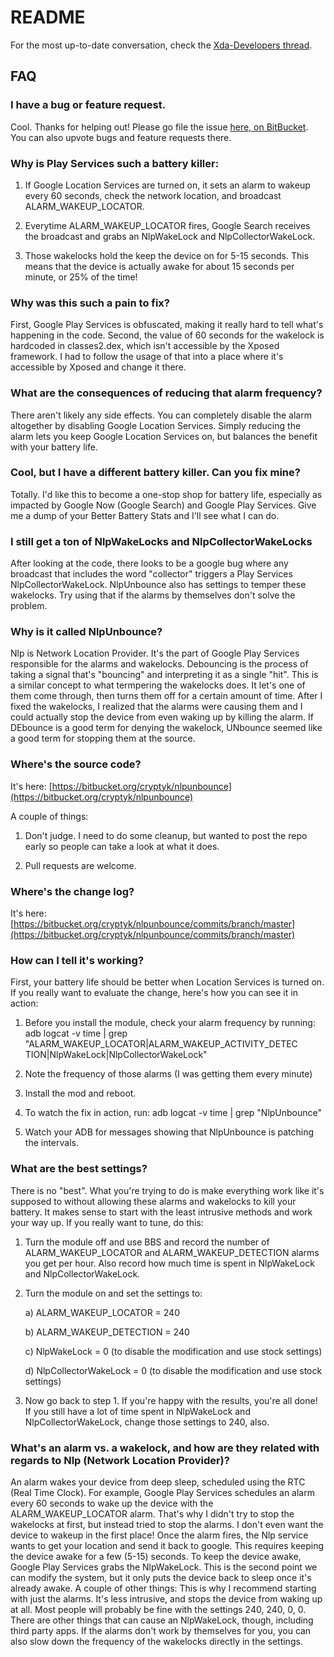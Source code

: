 # README

For the most up-to-date conversation, check the [Xda-Developers thread](http://forum.xda-developers.com/xposed/modules/mod-nlpunbounce-reduce-nlp-wakelocks-t2853874).


## FAQ
### I have a bug or feature request.
Cool. Thanks for helping out! Please go file the issue [here, on BitBucket](https://bitbucket.org/cryptyk/nlpunbounce/issues?status=new&status=open). You can also upvote bugs and feature requests there.

### Why is Play Services such a battery killer:
1) If Google Location Services are turned on, it sets an alarm to wakeup every 60 seconds, check the network location, and broadcast ALARM_WAKEUP_LOCATOR.

2) Everytime ALARM_WAKEUP_LOCATOR fires, Google Search receives the broadcast and grabs an NlpWakeLock and NlpCollectorWakeLock.

3) Those wakelocks hold the keep the device on for 5-15 seconds. This means that the device is actually awake for about 15 seconds per minute, or 25% of the time!


### Why was this such a pain to fix?
First, Google Play Services is obfuscated, making it really hard to tell what's happening in the code. 
Second, the value of 60 seconds for the wakelock is hardcoded in classes2.dex, which isn't accessible by the Xposed framework. I had to follow the usage of that into a place where it's accessible by Xposed and change it there.

### What are the consequences of reducing that alarm frequency?
There aren't likely any side effects. You can completely disable the alarm altogether by disabling Google Location Services. Simply reducing the alarm lets you keep Google Location Services on, but balances the benefit with your battery life.

### Cool, but I have a different battery killer. Can you fix mine?
Totally. I'd like this to become a one-stop shop for battery life, especially as impacted by Google Now (Google Search) and Google Play Services. Give me a dump of your Better Battery Stats and I'll see what I can do.

### I still get a ton of NlpWakeLocks and NlpCollectorWakeLocks
After looking at the code, there looks to be a google bug where any broadcast that includes the word "collector" triggers a Play Services NlpCollectorWakeLock. NlpUnbounce also has settings to temper these wakelocks. Try using that if the alarms by themselves don't solve the problem.

### Why is it called NlpUnbounce?
Nlp is Network Location Provider. It's the part of Google Play Services responsible for the alarms and wakelocks.
Debouncing is the process of taking a signal that's "bouncing" and interpreting it as a single "hit". This is a similar concept to what termpering the wakelocks does. It let's one of them come through, then turns them off for a certain amount of time. After I fixed the wakelocks, I realized that the alarms were causing them and I could actually stop the device from even waking up by killing the alarm. If DEbounce is a good term for denying the wakelock, UNbounce seemed like a good term for stopping them at the source.

### Where's the source code?
It's here: [https://bitbucket.org/cryptyk/nlpunbounce](https://bitbucket.org/cryptyk/nlpunbounce)

A couple of things:
 
1) Don't judge. I need to do some cleanup, but wanted to post the repo early so people can take a look at what it does.
  
2) Pull requests are welcome.


### Where's the change log?
It's here: [https://bitbucket.org/cryptyk/nlpunbounce/commits/branch/master](https://bitbucket.org/cryptyk/nlpunbounce/commits/branch/master)

### How can I tell it's working?
First, your battery life should be better when Location Services is turned on.  If you really want to evaluate the change, here's how you can see it in action:

1) Before you install the module, check your alarm frequency by running: adb logcat -v time | grep "ALARM_WAKEUP_LOCATOR\|ALARM_WAKEUP_ACTIVITY_DETEC TION\|NlpWakeLock\|NlpCollectorWakeLock"

2) Note the frequency of those alarms (I was getting them every minute)

3) Install the mod and reboot.

4) To watch the fix in action, run: adb logcat -v time | grep "NlpUnbounce"

5) Watch your ADB for messages showing that NlpUnbounce is patching the intervals.


### What are the best settings?
There is no "best". What you're trying to do is make everything work like it's supposed to without allowing these alarms and wakelocks to kill your battery. It makes sense to start with the least intrusive methods and work your way up. If you really want to tune, do this:

1) Turn the module off and use BBS and record the number of ALARM_WAKEUP_LOCATOR and ALARM_WAKEUP_DETECTION alarms you get per hour. Also record how much time is spent in NlpWakeLock and NlpCollectorWakeLock.
 
2) Turn the module on and set the settings to:
 
    a) ALARM_WAKEUP_LOCATOR = 240

    b) ALARM_WAKEUP_DETECTION = 240

    c) NlpWakeLock = 0 (to disable the modification and use stock settings)

    d) NlpCollectorWakeLock = 0 (to disable the modification and use stock settings)

3) Now go back to step 1. If you're happy with the results, you're all done! If you still have a lot of time spent in NlpWakeLock and NlpCollectorWakeLock, change those settings to 240, also.

### What's an alarm vs. a wakelock, and how are they related with regards to Nlp (Network Location Provider)?
An alarm wakes your device from deep sleep, scheduled using the RTC (Real Time Clock). For example, Google Play Services schedules an alarm every 60 seconds to wake up the device with the ALARM_WAKEUP_LOCATOR alarm. That's why I didn't try to stop the wakelocks at first, but instead tried to stop the alarms. I don't even want the device to wakeup in the first place!
Once the alarm fires, the Nlp service wants to get your location and send it back to google. This requires keeping the device awake for a few (5-15) seconds. To keep the device awake, Google Play Services grabs the NlpWakeLock. This is the second point we can modify the system, but it only puts the device back to sleep once it's already awake.
A couple of other things: This is why I recommend starting with just the alarms. It's less intrusive, and stops the device from waking up at all. Most people will probably be fine with the settings 240, 240, 0, 0. There are other things that can cause an NlpWakeLock, though, including third party apps. If the alarms don't work by themselves for you, you can also slow down the frequency of the wakelocks directly in the settings.